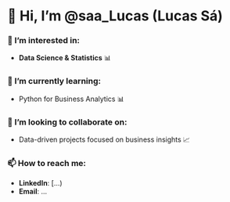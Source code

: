 # 👋 Hi, I’m @saa_Lucas (Lucas Sá)

### 👀 I’m interested in:
- **Data Science & Statistics** 📊

### 🌱 I’m currently learning:
- Python for Business Analytics 📊

### 💞️ I’m looking to collaborate on:
- Data-driven projects focused on business insights 📈

### 📫 How to reach me:
- **LinkedIn**: [...)
- **Email**: ...
